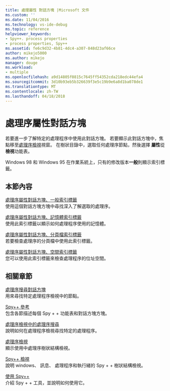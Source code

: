 ```yaml
---
title: 處理屬性 對話方塊 |Microsoft 文件
ms.custom: ''
ms.date: 11/04/2016
ms.technology: vs-ide-debug
ms.topic: reference
helpviewer_keywords:
- Spy++. process properties
- process properties, Spy++
ms.assetid: fe6c9d32-4b81-4dc4-a307-848d23af66ce
author: mikejo5000
ms.author: mikejo
manager: douge
ms.workload:
- multiple
ms.openlocfilehash: a9d14805f0815c7645ff54352cda218edc44efa4
ms.sourcegitcommit: 3d10b93eb5b326639f3e5c19b9e6a8d1ba078de1
ms.translationtype: MT
ms.contentlocale: zh-TW
ms.lasthandoff: 04/18/2018
---
```

# <a name="process-properties-dialog-box"></a>處理序屬性對話方塊
若要進一步了解特定的處理程序中使用此對話方塊。 若要顯示此對話方塊中，焦點移至[處理序檢視](../debugger/processes-view.md)視窗。 在樹狀目錄中，選取任何處理序節點，然後選擇 **屬性**從**檢視**功能表。  
  
 Windows 98 和 Windows 95 在作業系統上，只有的修改版本**一般**則顯示索引標籤。  
  
## <a name="in-this-section"></a>本節內容  
 [處理序屬性對話方塊、一般索引標籤](../debugger/general-tab-thread-properties-dialog-box.md)  
 使用這個對話方塊方塊中尋找深入了解選取的處理序。  
  
 [處理序屬性對話方塊、記憶體索引標籤](../debugger/memory-tab-process-properties-dialog-box.md)  
 使用此索引標籤以顯示如何處理程序使用的記憶體。  
  
 [處理序屬性對話方塊、分頁檔索引標籤](../debugger/page-file-tab-process-properties-dialog-box.md)  
 若要檢查處理序的分頁檔中使用此索引標籤。  
  
 [處理序屬性對話方塊、空間索引標籤](../debugger/space-tab-process-properties-dialog-box.md)  
 您可以使用此索引標籤來檢查處理程序的位址空間。  
  
## <a name="related-sections"></a>相關章節  
 [處理序搜尋對話方塊](../debugger/process-search-dialog-box.md)  
 用來尋找特定處理程序檢視中的節點。  
  
 [Spy++ 參考](../debugger/spy-increment-reference.md)  
 包含各節描述每個 Spy + + 功能表和對話方塊方塊。  
  
 [處理序檢視中的處理序搜尋](../debugger/how-to-search-for-a-process-in-processes-view.md)  
 說明如何在處理程序檢視尋找特定的處理程序。  
  
 [處理序檢視](../debugger/processes-view.md)  
 顯示使用中處理序樹狀結構檢視。  
  
 [Spy++ 檢視](../debugger/spy-increment-views.md)  
 說明 windows、 訊息、 處理程序和執行緒的 Spy + + 樹狀結構檢視。  
  
 [使用 Spy++](../debugger/using-spy-increment.md)  
 介紹 Spy + + 工具，並說明如何使用它。